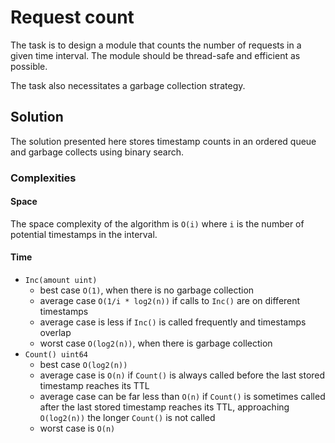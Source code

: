 # Request count

The task is to design a module that counts the number of requests in a given time interval. The module should be thread-safe and efficient as possible.

The task also necessitates a garbage collection strategy.

## Solution

The solution presented here stores timestamp counts in an ordered queue and garbage collects using binary search.

### Complexities

#### Space
The space complexity of the algorithm is `O(i)` where `i` is the number of potential timestamps in the interval.

#### Time
* `Inc(amount uint)`
    * best case `O(1)`, when there is no garbage collection
    * average case `O(1/i * log2(n))` if calls to `Inc()` are on different timestamps
    * average case is less if `Inc()` is called frequently and timestamps overlap
    * worst case `O(log2(n))`, when there is garbage collection
* `Count() uint64`
    * best case `O(log2(n))`
    * average case is `O(n)` if `Count()` is always called before the last stored timestamp reaches its TTL
    * average case can be far less than `O(n)` if `Count()` is sometimes called after the last stored timestamp reaches its TTL, approaching `O(log2(n))` the longer `Count()` is not called
    * worst case is `O(n)`
